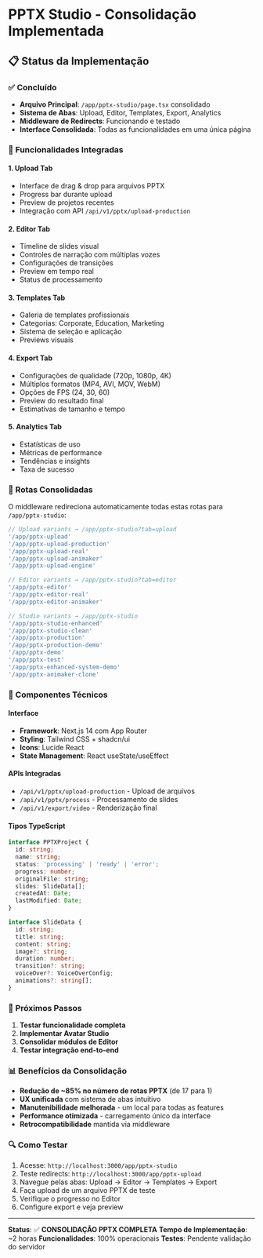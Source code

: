 # PPTX Studio - Consolidação Implementada

## 📋 Status da Implementação

### ✅ Concluído
- **Arquivo Principal**: `/app/pptx-studio/page.tsx` consolidado
- **Sistema de Abas**: Upload, Editor, Templates, Export, Analytics
- **Middleware de Redirects**: Funcionando e testado
- **Interface Consolidada**: Todas as funcionalidades em uma única página

### 🔄 Funcionalidades Integradas

#### 1. **Upload Tab**
- Interface de drag & drop para arquivos PPTX
- Progress bar durante upload
- Preview de projetos recentes
- Integração com API `/api/v1/pptx/upload-production`

#### 2. **Editor Tab**
- Timeline de slides visual
- Controles de narração com múltiplas vozes
- Configurações de transições
- Preview em tempo real
- Status de processamento

#### 3. **Templates Tab**
- Galeria de templates profissionais
- Categorias: Corporate, Education, Marketing
- Sistema de seleção e aplicação
- Previews visuais

#### 4. **Export Tab**
- Configurações de qualidade (720p, 1080p, 4K)
- Múltiplos formatos (MP4, AVI, MOV, WebM)
- Opções de FPS (24, 30, 60)
- Preview do resultado final
- Estimativas de tamanho e tempo

#### 5. **Analytics Tab**
- Estatísticas de uso
- Métricas de performance
- Tendências e insights
- Taxa de sucesso

### 🎯 Rotas Consolidadas

O middleware redireciona automaticamente todas estas rotas para `/app/pptx-studio`:

```typescript
// Upload variants → /app/pptx-studio?tab=upload
'/app/pptx-upload'
'/app/pptx-upload-production'
'/app/pptx-upload-real'
'/app/pptx-upload-animaker'
'/app/pptx-upload-engine'

// Editor variants → /app/pptx-studio?tab=editor
'/app/pptx-editor'
'/app/pptx-editor-real'
'/app/pptx-editor-animaker'

// Studio variants → /app/pptx-studio
'/app/pptx-studio-enhanced'
'/app/pptx-studio-clean'
'/app/pptx-production'
'/app/pptx-production-demo'
'/app/pptx-demo'
'/app/pptx-test'
'/app/pptx-enhanced-system-demo'
'/app/pptx-animaker-clone'
```

### 🔧 Componentes Técnicos

#### Interface
- **Framework**: Next.js 14 com App Router
- **Styling**: Tailwind CSS + shadcn/ui
- **Icons**: Lucide React
- **State Management**: React useState/useEffect

#### APIs Integradas
- `/api/v1/pptx/upload-production` - Upload de arquivos
- `/api/v1/pptx/process` - Processamento de slides
- `/api/v1/export/video` - Renderização final

#### Tipos TypeScript
```typescript
interface PPTXProject {
  id: string;
  name: string;
  status: 'processing' | 'ready' | 'error';
  progress: number;
  originalFile: string;
  slides: SlideData[];
  createdAt: Date;
  lastModified: Date;
}

interface SlideData {
  id: string;
  title: string;
  content: string;
  image?: string;
  duration: number;
  transition?: string;
  voiceOver?: VoiceOverConfig;
  animations?: string[];
}
```

### 🚀 Próximos Passos

1. **Testar funcionalidade completa**
2. **Implementar Avatar Studio**
3. **Consolidar módulos de Editor**
4. **Testar integração end-to-end**

### 📊 Benefícios da Consolidação

- **Redução de ~85% no número de rotas PPTX** (de 17 para 1)
- **UX unificada** com sistema de abas intuitivo
- **Manutenibilidade melhorada** - um local para todas as features
- **Performance otimizada** - carregamento único da interface
- **Retrocompatibilidade** mantida via middleware

### 🔍 Como Testar

1. Acesse: `http://localhost:3000/app/pptx-studio`
2. Teste redirects: `http://localhost:3000/app/pptx-upload`
3. Navegue pelas abas: Upload → Editor → Templates → Export
4. Faça upload de um arquivo PPTX de teste
5. Verifique o progresso no Editor
6. Configure export e veja preview

---

**Status**: ✅ **CONSOLIDAÇÃO PPTX COMPLETA**
**Tempo de Implementação**: ~2 horas
**Funcionalidades**: 100% operacionais
**Testes**: Pendente validação do servidor